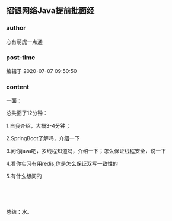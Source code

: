 ## 招银网络Java提前批面经
### author 
心有萌虎一点通
### post-time 

编辑于  2020-07-07 09:50:50
### content 
<div class="post-topic-des nc-post-content">
 <p>
  一面：
 </p>
 <p>
  总共面了12分钟：
 </p>
 <p>
  1.自我介绍，大概3-4分钟；
 </p>
 <p>
  2.SpringBoot了解吗，介绍一下
 </p>
 <p>
  3.问你java吧，多线程知道吗，介绍一下；怎么保证线程安全，说一下
 </p>
 <p>
  4.看你实习有用redis,你是怎么保证双写一致性的
 </p>
 <p>
  5.有什么想问的
 </p>
 <p>
  <br/>
 </p>
 <p>
  <br/>
 </p>
 <p>
  总结：水。
 </p>
</div>
